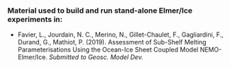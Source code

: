### Material used to build and run stand-alone Elmer/Ice experiments in:

* Favier, L., Jourdain, N. C., Merino, N., Gillet-Chaulet, F., Gagliardini, F., Durand, G., Mathiot, P. (2019). Assessment of Sub-Shelf Melting Parameterisations Using the Ocean-Ice Sheet Coupled Model NEMO-Elmer/Ice. _Submitted to Geosc. Model Dev._
